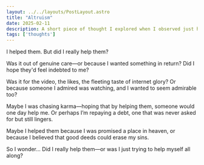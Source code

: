 ```yaml
---
layout: ../../layouts/PostLayout.astro
title: "Altruism"
date: 2025-02-11
description: A short piece of thought I explored when I observed just how much people glorify helping others
tags: ['thoughts']
---
```

I helped them.
But did I really help them?

Was it out of genuine care—or because I wanted something in return?
Did I hope they'd feel indebted to me?

Was it for the video, the likes, the fleeting taste of internet glory?
Or because someone I admired was watching, and I wanted to seem admirable too?

Maybe I was chasing karma—hoping that by helping them, someone would one day help me.
Or perhaps I’m repaying a debt, one that was never asked for but still lingers.

Maybe I helped them because I was promised a place in heaven,
or because I believed that good deeds could erase my sins.

So I wonder...
Did I really help them—or was I just trying to help myself all along?
